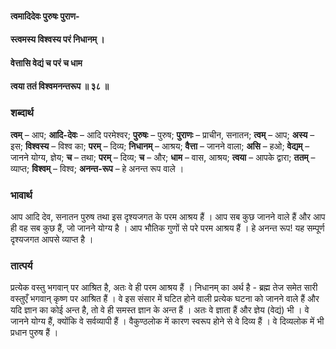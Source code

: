 #### त्वमादिदेवः पुरुषः पुराण-
#### स्त्वमस्य विश्वस्य परं निधानम् ।
#### वेत्तासि वेद्यं च परं च धाम
#### त्वया ततं विश्वमनन्तरूप ॥ ३८ ॥

### शब्दार्थ

**त्वम्** – आप; **आदि-देवः** – आदि परमेश्वर; **पुरुषः** – पुरुष; **पुराणः** – प्राचीन, सनातन; **त्वम्** – आप; **अस्य** – इस; **विश्वस्य** – विश्व का; **परम्** – दिव्य; **निधानम्** – आश्रय; **वैत्ता** – जानने वाला; **असि** – हओ; **वेद्यम्** – जानने योग्य, ज्ञेय; **च** – तथा; **परम्** – दिव्य; **च** – और; **धाम** – वास, आश्रय; **त्वया** – आपके द्वारा; **ततम्** – व्याप्त; **विश्वम्** – विश्व; **अनन्त-रूप** – हे अनन्त रूप वाले ।

### भावार्थ

आप आदि देव, सनातन पुरुष तथा इस दृश्यजगत के परम आश्रय हैं । आप सब कुछ जानने वाले हैं और आप ही वह सब कुछ हैं, जो जानने योग्य है । आप भौतिक गुणों से परे परम आश्रय हैं । हे अनन्त रूप! यह सम्पूर्ण दृश्यजगत आपसे व्याप्त है ।

### तात्पर्य

प्रत्येक वस्तु भगवान् पर आश्रित है, अतः वे ही परम आश्रय हैं । निधानम् का अर्थ है - ब्रह्म तेज समेत सारी वस्तुएँ भगवान् कृष्ण पर आश्रित हैं । वे इस संसार में घटित होने वाली प्रत्येक घटना को जानने वाले हैं और यदि ज्ञान का कोई अन्त है, तो वे ही समस्त ज्ञान के अन्त हैं । अतः वे ज्ञाता हैं और ज्ञेय (वेद्यं) भी । वे जानने योग्य हैं, क्योंकि वे सर्वव्यापी हैं । वैकुण्ठलोक में कारण स्वरूप होने से वे दिव्य हैं । वे दिव्यलोक में भी प्रधान पुरुष हैं ।